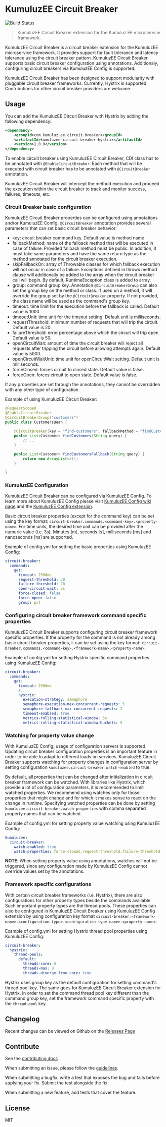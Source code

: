 # KumuluzEE Circuit Breaker
[![Build Status](https://img.shields.io/travis/kumuluz/kumuluzee-circuit-breaker/master.svg?style=flat)](https://travis-ci.org/kumuluz/kumuluzee-circuit-breaker)

> KumuluzEE Circuit Breaker extension for the Kumuluz EE microservice framework. 

KumuluzEE Circuit Breaker is a circuit breaker extension for the KumuluzEE microservice framework. It provides support 
for fault tolerance and latency tolerance using the circuit breaker pattern. KumuluzEE Circuit Breaker supports basic 
circuit breaker configuration using annotations. Additionaly, configuring circuit breakers via KumuluzEE Config is supported. 

KumuluzEE Circuit Breaker has been designed to support modularity with pluggable circuit breaker frameworks. Currently, 
Hystrix is supported. Contributions for other circuit breaker providers are welcome.

## Usage

You can add the KumuluzEE Circuit Breaker with Hystrix by adding the following dependency:
```xml
<dependency>
    <groupId>com.kumuluz.ee.circuit.breaker</groupId>
    <artifactId>kumuluzee-circuit-breaker-hystrix</artifactId>
    <version>1.0.0</version>
</dependency>
```

To enable circuit breaker using KumuluzEE Circuit Breaker, CDI class has to be annotated with `@EnableCircuitBreaker`.
Each method that will be executed with circuit breaker has to be annotated with `@CircuitBreaker` annotation.

KumuluzEE Circuit Breaker will intercept the method execution and proceed the execution within the circuit breaker to track and monitor success, failures, timeouts, etc.

### Circuit Breaker basic configuration

KumuluzEE Circuit Breaker properties can be configured using annotations and/or KumuluzEE Config. `@CircuitBreaker` 
annotation provides several parameters that can set basic circuit breaker behavior:

- key: circuit breaker command key. Default value is method name.
- fallbackMethod: name of the fallback method that will be executed in case of failure. Provided fallback method must be public. In addition, it must take same parameters and have the same return type as the method annotated for the circuit breaker execution.
- skipFallbackOn: array of Throwable classes for which fallback execution will not occur in case of a failure. Exceptions defined in throws method clause will additionally be added to the array when the circuit breaker call will begin. By default, RuntimeException class is added to array.
- group: command group key. Annotation `@CircuitBreakerGroup` can also set the group key on the method or class. If used on a method, it will override the group set by the `@CircuitBreaker` property. If not provided, the class name will be used as the command's group key.
- timeout: time limit for the execution before the fallback is called. Default value is 1000.
- timeoutUnit: time unit for the timeout setting. Default unit is milliseconds.
- requestThreshold: minimum number of requests that will trip the circuit. Default value is 20.
- failureThreshold: error percentage above which the circuit will trip open. Default value is 50.
- openCircuitWait: amount of time the circuit breaker will reject all requests after tripping the circuit before allowing attempts again. Default value is 5000.
- openCircuitWaitUnit: time unit for openCircuitWait setting. Default unit is milliseconds.
- forceClosed: forces circuit to closed state. Default value is false.
- forceOpen: forces circuit to open state. Default value is false.

If any properties are set through the annotations, they cannot be overridden with any other type of configuration.

Example of using KumuluzEE Circuit Breaker:

```java
@RequestScoped
@EnableCircuitBreaker
@CircuitBreakerGroup("customers")
public class CustomersBean {

    @CircuitBreaker(key = "find-customers", fallbackMethod = "findCustomersFallback", skipFallbackOn = {})
    public List<Customer> findCustomers(String query) {
        // ...
    }
    
    public List<Customer> findCustomersFallback(String query) {
        return new ArrayList<>();
    }

}
```
 
### KumuluzEE Configuration

KumuluzEE Circuit Breaker can be configured via KumuluzEE Config. To learn more about KumuluzEE Config please visit [KumuluzEE Config wiki page](https://github.com/kumuluz/kumuluzee/wiki/Configuration) and the [KumuluzEE Config extension]( https://github.com/kumuluz/kumuluzee-config).

Basic circuit breaker properties (except for the command key) can be set using the key format: 
`circuit-breaker.commands.<command-key>.<property-name>`. 
For time units, the desired time unit can be provided after the numeric value (i.e. 3s). Minutes [m], seconds [s], milliseconds [ms] and nanoseconds [ns] are supported.

Example of config.yml for setting the basic properties using KumuluzEE Config:

```yml
circuit-breaker:
  commands:
    get:
      timeout: 2500ms
      request-threshold: 30
      failure-threshold: 20
      open-circuit-wait: 3s
      force-closed: false
      force-open: false
      group: put
```

### Configuring circuit breaker framework command specific properties

KumuluzEE Circuit Breaker supports configuring circuit breaker framework specific properties. If the property for the command is not already among basic circuit breaker properties, it can be set using the key format: 
`circuit-breaker.commands.<command-key>.<framework-name>.<property-name>`.

Example of config.yml for setting Hystrix specific command properties using KumuluzEE Config:

```yml
circuit-breaker:
  commands:
    get:
      timeout: 2500ms
      #...
      hystrix:
        execution-strategy: semaphore
        semaphore-execution-max-concurrent-requests: 5
        semaphore-fallback-max-concurrent-requests: 2
        timeout-enabled: true
        metrics-rolling-statistical-window: 5s
        metrics-rolling-statistical-window-buckets: 5
```

### Watching for property value change

With KumuluzEE Config, usage of configuration servers is supported. Updating circuit breaker configuration properties is an important feature in order to be able to adapt to different loads on services. KumuluzEE Circuit Breaker supports watching for property changes in configuration server by setting configuration `kumuluzee.circuit-breaker.watch-enabled` to true.

By default, all properties that can be changed after initialization in circuit breaker framework can be watched.
With libraries like Hystrix, which provide a lot of configuration parameters, it is recommended to limit watched properties. We recommend using watches only for those properties that might change and for which it makes sense to react on the change in runtime. 
Specifying watched properties can be done by setting 
`kumuluzee.circuit-breaker.watch-properties` with comma separated property names that can be watched. 

Example of config.yml for setting property value watching using KumuluzEE Config:

```yml
kumuluzee:
  circuit-breaker:
    watch-enabled: true
    watch-properties: force-closed,request-threshold,failure-threshold
```

**NOTE**: When setting property value using annotations, watches will not be triggered, since any 
configuration made by KumuluzEE Config cannot override values set by the annotations.

### Framework specific configurations

With certain circuit breaker frameworks (i.e. Hystrix), there are also configurations for other property types beside the commands available. Such important property types are the thread pools. These properties can also be configured in KumuluzEE Circuit Breaker using KumuluzEE Config extension by using configuration key format `circuit-breaker.<framework-name>.<configuration-type>.<configuration-type-name>.<property-name>`.

Example of config.yml for setting Hystrix thread pool properties using KumuluzEE Config:

```yml
circuit-breaker:
  hystrix:
    thread-pools:
      default:
        threads-core: 6
        threads-max: 8
        threads-diverge-from-core: true
```

Hystrix uses group key as the default configuration for setting command's thread pool key. The same goes for KumuluzEE Circuit Breaker extension for Hystrix. In order to set the command thread pool key different than the command group key, set the framework command specific property with the `thread-pool` key.  

## Changelog

Recent changes can be viewed on Github on the [Releases Page](https://github.com/kumuluz/kumuluzee-circuit-breaker/releases)

## Contribute

See the [contributing docs](https://github.com/kumuluz/kumuluzee-circuit-breaker/blob/master/CONTRIBUTING.md)

When submitting an issue, please follow the 
[guidelines](https://github.com/kumuluz/kumuluzee-circuit-breaker/blob/master/CONTRIBUTING.md#bugs).

When submitting a bugfix, write a test that exposes the bug and fails before applying your fix. Submit the test 
alongside the fix.

When submitting a new feature, add tests that cover the feature.

## License

MIT
